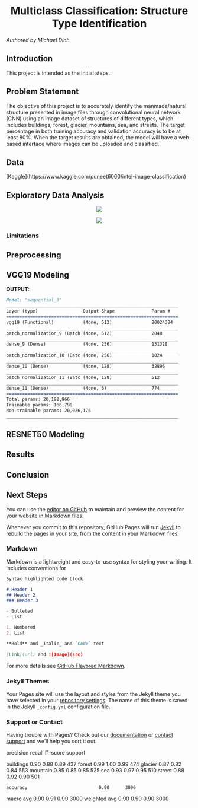 <div align="center">
  <h1>Multiclass Classification: Structure Type Identification</h1>
</div>
<p style="font-style: italic;">Authored by Michael Dinh<p>
  
<h2>Introduction</h2>
  
This project is intended as the initial steps..
  
<h2>Problem Statement</h2>
The objective of this project is to accurately identify the manmade/natural structure presented in image files through convolutional neural network (CNN) using an image dataset of structures of different types, which includes buildings, forest, glacier, mountains, sea, and streets. The target percentage in both training accuracy and validation accuracy is to be at least 80%. When the target results are obtained, the model will have a web-based interface where images can be uploaded and classified.

<h2>Data</h2>
  [Kaggle](https://www.kaggle.com/puneet6060/intel-image-classification)
  
<h2>Exploratory Data Analysis</h2>

  

<p align="center">
  <img src="https://user-images.githubusercontent.com/46685852/126672473-2e2409b2-9384-4654-84a9-4b120fb0fb03.png">
</p>
  
<p align="center">
  <img src="https://user-images.githubusercontent.com/46685852/126688519-aa63c645-e6ad-448a-b543-d6ef80fecd47.png">
</p>
  
### Limitations

## Preprocessing

## VGG19 Modeling 

**OUTPUT:**
```markdown
Model: "sequential_3"
_________________________________________________________________
Layer (type)                 Output Shape              Param #   
=================================================================
vgg19 (Functional)           (None, 512)               20024384  
_________________________________________________________________
batch_normalization_9 (Batch (None, 512)               2048      
_________________________________________________________________
dense_9 (Dense)              (None, 256)               131328    
_________________________________________________________________
batch_normalization_10 (Batc (None, 256)               1024      
_________________________________________________________________
dense_10 (Dense)             (None, 128)               32896     
_________________________________________________________________
batch_normalization_11 (Batc (None, 128)               512       
_________________________________________________________________
dense_11 (Dense)             (None, 6)                 774       
=================================================================
Total params: 20,192,966
Trainable params: 166,790
Non-trainable params: 20,026,176
_________________________________________________________________
```

## RESNET50 Modeling

## Results

## Conclusion

## Next Steps

You can use the [editor on GitHub](https://github.com/mdinh1/multi-classification/edit/gh-pages/index.md) to maintain and preview the content for your website in Markdown files.

Whenever you commit to this repository, GitHub Pages will run [Jekyll](https://jekyllrb.com/) to rebuild the pages in your site, from the content in your Markdown files.

### Markdown

Markdown is a lightweight and easy-to-use syntax for styling your writing. It includes conventions for

```markdown
Syntax highlighted code block

# Header 1
## Header 2
### Header 3

- Bulleted
- List

1. Numbered
2. List

**Bold** and _Italic_ and `Code` text

[Link](url) and ![Image](src)
```

For more details see [GitHub Flavored Markdown](https://guides.github.com/features/mastering-markdown/).

### Jekyll Themes

Your Pages site will use the layout and styles from the Jekyll theme you have selected in your [repository settings](https://github.com/mdinh1/multi-classification/settings/pages). The name of this theme is saved in the Jekyll `_config.yml` configuration file.

### Support or Contact

Having trouble with Pages? Check out our [documentation](https://docs.github.com/categories/github-pages-basics/) or [contact support](https://support.github.com/contact) and we’ll help you sort it out.




precision    recall  f1-score   support

   buildings       0.90      0.88      0.89       437
      forest       0.99      1.00      0.99       474
     glacier       0.87      0.82      0.84       553
    mountain       0.85      0.85      0.85       525
         sea       0.93      0.97      0.95       510
      street       0.88      0.92      0.90       501

    accuracy                           0.90      3000
   macro avg       0.90      0.91      0.90      3000
weighted avg       0.90      0.90      0.90      3000
